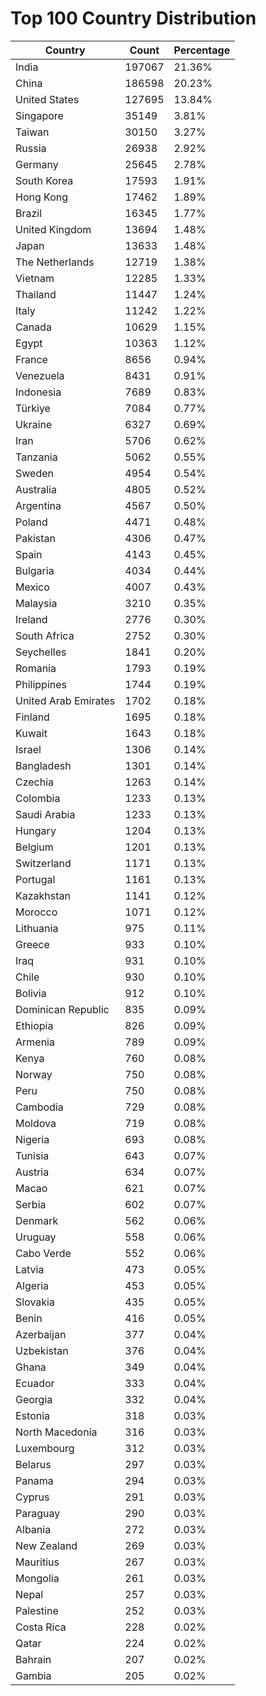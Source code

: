 # Top 100 Country Distribution
| Country | Count | Percentage |
|----|----|----|
| India | 197067 | 21.36% |
| China | 186598 | 20.23% |
| United States | 127695 | 13.84% |
| Singapore | 35149 | 3.81% |
| Taiwan | 30150 | 3.27% |
| Russia | 26938 | 2.92% |
| Germany | 25645 | 2.78% |
| South Korea | 17593 | 1.91% |
| Hong Kong | 17462 | 1.89% |
| Brazil | 16345 | 1.77% |
| United Kingdom | 13694 | 1.48% |
| Japan | 13633 | 1.48% |
| The Netherlands | 12719 | 1.38% |
| Vietnam | 12285 | 1.33% |
| Thailand | 11447 | 1.24% |
| Italy | 11242 | 1.22% |
| Canada | 10629 | 1.15% |
| Egypt | 10363 | 1.12% |
| France | 8656 | 0.94% |
| Venezuela | 8431 | 0.91% |
| Indonesia | 7689 | 0.83% |
| Türkiye | 7084 | 0.77% |
| Ukraine | 6327 | 0.69% |
| Iran | 5706 | 0.62% |
| Tanzania | 5062 | 0.55% |
| Sweden | 4954 | 0.54% |
| Australia | 4805 | 0.52% |
| Argentina | 4567 | 0.50% |
| Poland | 4471 | 0.48% |
| Pakistan | 4306 | 0.47% |
| Spain | 4143 | 0.45% |
| Bulgaria | 4034 | 0.44% |
| Mexico | 4007 | 0.43% |
| Malaysia | 3210 | 0.35% |
| Ireland | 2776 | 0.30% |
| South Africa | 2752 | 0.30% |
| Seychelles | 1841 | 0.20% |
| Romania | 1793 | 0.19% |
| Philippines | 1744 | 0.19% |
| United Arab Emirates | 1702 | 0.18% |
| Finland | 1695 | 0.18% |
| Kuwait | 1643 | 0.18% |
| Israel | 1306 | 0.14% |
| Bangladesh | 1301 | 0.14% |
| Czechia | 1263 | 0.14% |
| Colombia | 1233 | 0.13% |
| Saudi Arabia | 1233 | 0.13% |
| Hungary | 1204 | 0.13% |
| Belgium | 1201 | 0.13% |
| Switzerland | 1171 | 0.13% |
| Portugal | 1161 | 0.13% |
| Kazakhstan | 1141 | 0.12% |
| Morocco | 1071 | 0.12% |
| Lithuania | 975 | 0.11% |
| Greece | 933 | 0.10% |
| Iraq | 931 | 0.10% |
| Chile | 930 | 0.10% |
| Bolivia | 912 | 0.10% |
| Dominican Republic | 835 | 0.09% |
| Ethiopia | 826 | 0.09% |
| Armenia | 789 | 0.09% |
| Kenya | 760 | 0.08% |
| Norway | 750 | 0.08% |
| Peru | 750 | 0.08% |
| Cambodia | 729 | 0.08% |
| Moldova | 719 | 0.08% |
| Nigeria | 693 | 0.08% |
| Tunisia | 643 | 0.07% |
| Austria | 634 | 0.07% |
| Macao | 621 | 0.07% |
| Serbia | 602 | 0.07% |
| Denmark | 562 | 0.06% |
| Uruguay | 558 | 0.06% |
| Cabo Verde | 552 | 0.06% |
| Latvia | 473 | 0.05% |
| Algeria | 453 | 0.05% |
| Slovakia | 435 | 0.05% |
| Benin | 416 | 0.05% |
| Azerbaijan | 377 | 0.04% |
| Uzbekistan | 376 | 0.04% |
| Ghana | 349 | 0.04% |
| Ecuador | 333 | 0.04% |
| Georgia | 332 | 0.04% |
| Estonia | 318 | 0.03% |
| North Macedonia | 316 | 0.03% |
| Luxembourg | 312 | 0.03% |
| Belarus | 297 | 0.03% |
| Panama | 294 | 0.03% |
| Cyprus | 291 | 0.03% |
| Paraguay | 290 | 0.03% |
| Albania | 272 | 0.03% |
| New Zealand | 269 | 0.03% |
| Mauritius | 267 | 0.03% |
| Mongolia | 261 | 0.03% |
| Nepal | 257 | 0.03% |
| Palestine | 252 | 0.03% |
| Costa Rica | 228 | 0.02% |
| Qatar | 224 | 0.02% |
| Bahrain | 207 | 0.02% |
| Gambia | 205 | 0.02% |
